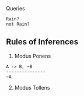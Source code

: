 Queries

```
Rain?
not Rain?

```

## Rules of Inferences

1. Modus Ponens

```
A -> B, ~B
---------------
~A
```

2. Modus Tollens
